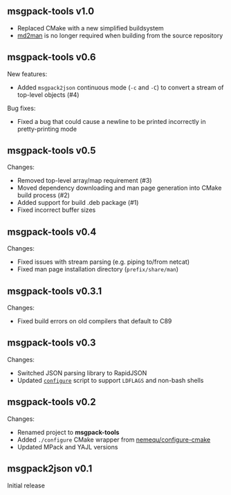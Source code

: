 msgpack-tools v1.0
------------------

- Replaced CMake with a new simplified buildsystem
- [md2man](https://github.com/sunaku/md2man) is no longer required when building from the source repository

msgpack-tools v0.6
------------------

New features:

- Added `msgpack2json` continuous mode (`-c` and `-C`) to convert a stream of top-level objects (#4)

Bug fixes:

- Fixed a bug that could cause a newline to be printed incorrectly in pretty-printing mode

msgpack-tools v0.5
------------------

Changes:

- Removed top-level array/map requirement (#3)
- Moved dependency downloading and man page generation into CMake build process (#2)
- Added support for build .deb package (#1)
- Fixed incorrect buffer sizes

msgpack-tools v0.4
------------------

Changes:

- Fixed issues with stream parsing (e.g. piping to/from netcat)
- Fixed man page installation directory (`prefix/share/man`)

msgpack-tools v0.3.1
--------------------

Changes:

- Fixed build errors on old compilers that default to C89

msgpack-tools v0.3
------------------

Changes:

- Switched JSON parsing library to RapidJSON
- Updated [`configure`](https://github.com/nemequ/configure-cmake) script to support `LDFLAGS` and non-bash shells

msgpack-tools v0.2
------------------

Changes:

- Renamed project to **msgpack-tools**
- Added `./configure` CMake wrapper from [nemequ/configure-cmake](https://github.com/nemequ/configure-cmake)
- Updated MPack and YAJL versions

msgpack2json v0.1
-----------------

Initial release
